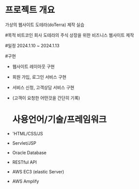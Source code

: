 # 프로젝트 개요
가상의 웹사이트 도테라(doTerra) 제작 실습

#목적
비트코인 회사 도테라의 주식 상장을 위한 비즈니스 웹사이트 제작

#일정
2024.1.10 ~ 2024.1.13

#구현
- 웹사이트 레이아웃 구현
- 회원 가입, 로그인 서비스 구현
- 서비스 신청, 고객상담 서비스 구현
- (고객이 요청한 어떤것을 간단히 기록)

  # 사용언어/기술/프레임워크
- 'HTML/CSS/JS
- Servlet/JSP
- Oracle Database
- RESTful  API
- AWS EC3 (elastic Server)
- AWS Amplify
